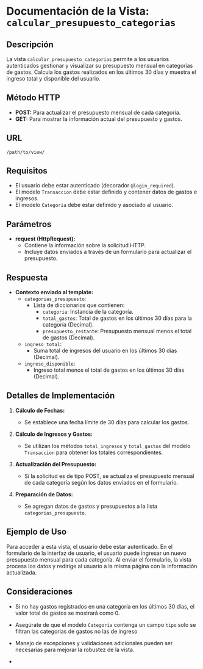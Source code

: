# Documentación de la Vista: `calcular_presupuesto_categorias`

## Descripción
La vista `calcular_presupuesto_categorias` permite a los usuarios autenticados gestionar y visualizar su presupuesto mensual en categorías de gastos. Calcula los gastos realizados en los últimos 30 días y muestra el ingreso total y disponible del usuario.

## Método HTTP
- **POST:** Para actualizar el presupuesto mensual de cada categoría.
- **GET:** Para mostrar la información actual del presupuesto y gastos.

## URL
```plaintext
/path/to/view/
```

## Requisitos
- El usuario debe estar autenticado (decorador `@login_required`).
- El modelo `Transaccion` debe estar definido y contener datos de gastos e ingresos.
- El modelo `Categoria` debe estar definido y asociado al usuario.

## Parámetros
- **request (HttpRequest):** 
  - Contiene la información sobre la solicitud HTTP.
  - Incluye datos enviados a través de un formulario para actualizar el presupuesto.

## Respuesta
- **Contexto enviado al template:**
    - `categorias_presupuesto`: 
      - Lista de diccionarios que contienen:
        - `categoria`: Instancia de la categoría.
        - `total_gastos`: Total de gastos en los últimos 30 días para la categoría (Decimal).
        - `presupuesto_restante`: Presupuesto mensual menos el total de gastos (Decimal).
    - `ingreso_total`: 
      - Suma total de ingresos del usuario en los últimos 30 días (Decimal).
    - `ingreso_disponible`: 
      - Ingreso total menos el total de gastos en los últimos 30 días (Decimal).

## Detalles de Implementación
1. **Cálculo de Fechas:**
   - Se establece una fecha límite de 30 días para calcular los gastos.

2. **Cálculo de Ingresos y Gastos:**
   - Se utilizan los métodos `total_ingresos` y `total_gastos` del modelo `Transaccion` para obtener los totales correspondientes.

3. **Actualización del Presupuesto:**
   - Si la solicitud es de tipo POST, se actualiza el presupuesto mensual de cada categoría según los datos enviados en el formulario.

4. **Preparación de Datos:**
   - Se agregan datos de gastos y presupuestos a la lista `categorias_presupuesto`.

## Ejemplo de Uso
Para acceder a esta vista, el usuario debe estar autenticado. En el formulario de la interfaz de usuario, el usuario puede ingresar un nuevo presupuesto mensual para cada categoría. Al enviar el formulario, la vista procesa los datos y redirige al usuario a la misma página con la información actualizada.

## Consideraciones
- Si no hay gastos registrados en una categoría en los últimos 30 días, el valor total de gastos se mostrará como 0.
- Asegúrate de que el modelo `Categoria` contenga un campo `tipo` solo se filtran las categorias de gastos no las de ingreso
- Manejo de excepciones y validaciones adicionales pueden ser necesarias para mejorar la robustez de la vista.

-